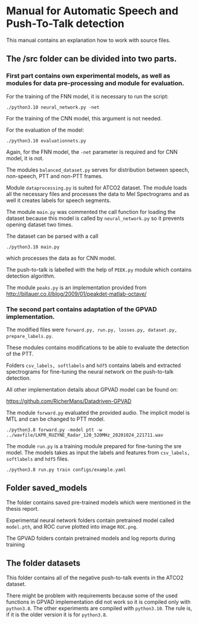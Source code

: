 # Manual for Automatic Speech and Push-To-Talk detection

This manual contains an explanation how to work with source files.

## The /src folder can be divided into two parts.

### First part contains own experimental models, as well as modules for data pre-processing and module for evaluation.

For the training of the FNN model, it is necessary to run the script:

```
./python3.10 neural_network.py -net
```

For the training of the CNN model, this argument is not needed.

For the evaluation of the model:

```
./python3.10 evaluationnets.py 
```

Again, for the FNN model, the ```-net``` parameter is required and for CNN model, it is not.

The modules ```balanced_dataset.py``` serves for distribution between speech, non-speech, PTT and non-PTT frames.

Module ```dataprocessing.py``` is suited for ATCO2 dataset. The module loads all the necessary files and processes the data to Mel Spectrograms and as well it creates labels for speech segments.

The module ```main.py``` was commented the call function for loading the dataset because this model is called by ```neural_network.py``` so it prevents opening dataset two times.

The dataset can be parsed with a call

```
./python3.10 main.py 
```

which processes the data as for CNN model.

The push-to-talk is labelled with the help of ```PEEK.py``` module which contains detection algorithm.

The module ```peaks.py``` is an implementation provided from http://billauer.co.il/blog/2009/01/peakdet-matlab-octave/

### The second part contains adaptation of the GPVAD implementation.

The modified files were ```forward.py, run.py, losses.py, dataset.py, prepare_labels.py```.

These modules contains modifications to be able to evaluate the detection of the PTT.

Folders ```csv_labels, softlabels``` and ```hdf5``` contains labels and extracted spectrograms for fine-tuning the neural network on the push-to-talk detection.

All other implementation details about GPVAD model can be found on:

https://github.com/RicherMans/Datadriven-GPVAD

The module ```forward.py``` evaluated the provided audio. The implicit model is MTL and can be changed to PTT model.

```
./python3.8 forward.py -model ptt -w ../wavfile/LKPR_RUZYNE_Radar_120_520MHz_20201024_221711.wav
```

The module ```run.py``` is a training module prepared for fine-tuning the sre model. The models takes as input the labels and features from ```csv_labels, softlabels``` and ```hdf5``` files.

```
./python3.8 run.py train configs/example.yaml
```

## Folder saved_models

The folder contains saved pre-trained models which were mentioned in the thesis report.

Experimental neural network folders contain pretrained model called ```model.pth```, and ROC curve plotted into image ```ROC.png```.

The GPVAD folders contain pretrained models and log reports during training

## The folder datasets

This folder contains all of the negative push-to-talk events in the ATCO2 dataset.

There might be problem with requirements because some of the used functions in GPVAD implementation did not work so it is compiled only with ```python3.8```. The other experiments are compiled with ```python3.10```. The rule is, if it is the older version it is for ```python3.8```.
